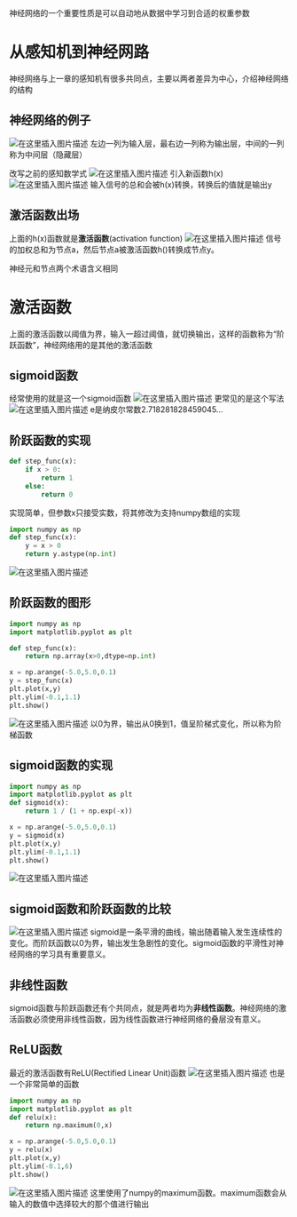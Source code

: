 神经网络的一个重要性质是可以自动地从数据中学习到合适的权重参数
# 从感知机到神经网路
神经网络与上一章的感知机有很多共同点，主要以两者差异为中心，介绍神经网络的结构

## 神经网络的例子
![在这里插入图片描述](https://img-blog.csdnimg.cn/1253355407454ff2ad64a2702f5a956a.png)
左边一列为输入层，最右边一列称为输出层，中间的一列称为中间层（隐藏层）

改写之前的感知数学式
![在这里插入图片描述](https://img-blog.csdnimg.cn/5686a5e234a94820bfad66aff8a1eeb8.png)
引入新函数h(x)
![在这里插入图片描述](https://img-blog.csdnimg.cn/04aa465c00554d13bd845a5bb5d2757e.png)
输入信号的总和会被h(x)转换，转换后的值就是输出y
## 激活函数出场
上面的h(x)函数就是**激活函数**(activation function)
![在这里插入图片描述](https://img-blog.csdnimg.cn/d6a0683da9c74fdcbe6525666e4aead4.png)
信号的加权总和为节点a，然后节点a被激活函数h()转换成节点y。

神经元和节点两个术语含义相同
# 激活函数
上面的激活函数以阈值为界，输入一超过阈值，就切换输出，这样的函数称为“阶跃函数”，神经网络用的是其他的激活函数
## sigmoid函数
经常使用的就是这一个sigmoid函数
![在这里插入图片描述](https://img-blog.csdnimg.cn/85f467cd96fb4a898503df6cb1e831a0.png)
更常见的是这个写法
![在这里插入图片描述](https://img-blog.csdnimg.cn/9bf1c7b2e63d4d44bb470813b07ec916.png)
e是纳皮尔常数2.718281828459045...

## 阶跃函数的实现

```python
def step_func(x):
    if x > 0:
        return 1
    else:
        return 0
```
实现简单，但参数x只接受实数，将其修改为支持numpy数组的实现

```python
import numpy as np
def step_func(x):
    y = x > 0
    return y.astype(np.int)
```
![在这里插入图片描述](https://img-blog.csdnimg.cn/0181f12f76f141e88cf8c0aa87014819.png)

## 阶跃函数的图形

```python
import numpy as np
import matplotlib.pyplot as plt

def step_func(x):
    return np.array(x>0,dtype=np.int)

x = np.arange(-5.0,5.0,0.1)
y = step_func(x)
plt.plot(x,y)
plt.ylim(-0.1,1.1)
plt.show()
```
![在这里插入图片描述](https://img-blog.csdnimg.cn/b800dfcaa28849eaa53a497c89a71957.png)
以0为界，输出从0换到1，值呈阶梯式变化，所以称为阶梯函数
## sigmoid函数的实现

```python
import numpy as np
import matplotlib.pyplot as plt
def sigmoid(x):
    return 1 / (1 + np.exp(-x))

x = np.arange(-5.0,5.0,0.1)
y = sigmoid(x)
plt.plot(x,y)   
plt.ylim(-0.1,1.1)
plt.show()
```
![在这里插入图片描述](https://img-blog.csdnimg.cn/d8f99415c294448999a6afea6042d1dc.png)

## sigmoid函数和阶跃函数的比较
![在这里插入图片描述](https://img-blog.csdnimg.cn/5db5716ae46f4a7fbd178d855d7dd3d9.png)
sigmoid是一条平滑的曲线，输出随着输入发生连续性的变化。而阶跃函数以0为界，输出发生急剧性的变化。sigmoid函数的平滑性对神经网络的学习具有重要意义。
## 非线性函数
sigmoid函数与阶跃函数还有个共同点，就是两者均为**非线性函数**。神经网络的激活函数必须使用非线性函数，因为线性函数进行神经网络的叠层没有意义。
## ReLU函数
最近的激活函数有ReLU(Rectified Linear Unit)函数
![在这里插入图片描述](https://img-blog.csdnimg.cn/3c89aeab87ea4cecade5004896d0ba86.png)
也是一个非常简单的函数

```python
import numpy as np
import matplotlib.pyplot as plt
def relu(x):
    return np.maximum(0,x)

x = np.arange(-5.0,5.0,0.1)  
y = relu(x)
plt.plot(x,y)   
plt.ylim(-0.1,6)
plt.show()
```
![在这里插入图片描述](https://img-blog.csdnimg.cn/5bfd49b882c749159b90b448a05f7b5d.png)
这里使用了numpy的maximum函数。maximum函数会从输入的数值中选择较大的那个值进行输出
